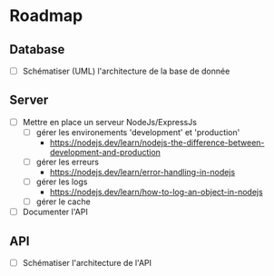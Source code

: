 # Roadmap

## Database

- [ ] Schématiser (UML) l'architecture de la base de donnée

## Server

- [ ] Mettre en place un serveur NodeJs/ExpressJs
  - [ ] gérer les environements 'development' et 'production'
    - https://nodejs.dev/learn/nodejs-the-difference-between-development-and-production
  - [ ] gérer les erreurs
    - https://nodejs.dev/learn/error-handling-in-nodejs
  - [ ] gérer les logs
    - https://nodejs.dev/learn/how-to-log-an-object-in-nodejs
  - [ ] gérer le cache
- [ ] Documenter l'API

## API

- [ ] Schématiser l'architecture de l'API